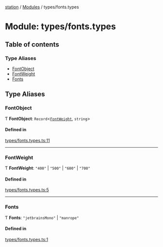 [station](../README.md) / [Modules](../modules.md) / types/fonts.types

# Module: types/fonts.types

## Table of contents

### Type Aliases

- [FontObject](types_fonts_types.md#fontobject)
- [FontWeight](types_fonts_types.md#fontweight)
- [Fonts](types_fonts_types.md#fonts)

## Type Aliases

### FontObject

Ƭ **FontObject**: `Record`<[`FontWeight`](types_fonts_types.md#fontweight), `string`\>

#### Defined in

[types/fonts.types.ts:11](https://github.com/kiotosi/station/blob/f3aa893/types/fonts.types.ts#L11)

___

### FontWeight

Ƭ **FontWeight**: ``"400"`` \| ``"500"`` \| ``"600"`` \| ``"700"``

#### Defined in

[types/fonts.types.ts:5](https://github.com/kiotosi/station/blob/f3aa893/types/fonts.types.ts#L5)

___

### Fonts

Ƭ **Fonts**: ``"jetbrainsMono"`` \| ``"manrope"``

#### Defined in

[types/fonts.types.ts:1](https://github.com/kiotosi/station/blob/f3aa893/types/fonts.types.ts#L1)
